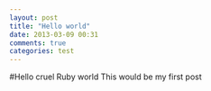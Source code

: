 ```yaml
---
layout: post
title: "Hello world"
date: 2013-03-09 00:31
comments: true
categories: test
---
```


#Hello cruel Ruby world
This would be my first post
